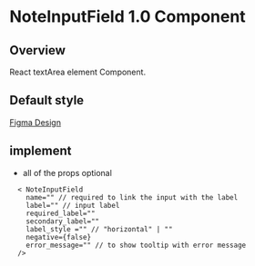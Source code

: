 # NoteInputField 1.0 Component

## Overview

React textArea element Component.

## Default style
[Figma Design](https://www.figma.com/file/Q3aIuqsK0HWrUrOElSFEIb/TORCH-Glare-V1.4.3?type=design&node-id=2521-73126&mode=dev)


## implement 

- all of the props optional

```tsx
  < NoteInputField
    name="" // required to link the input with the label
    label="" // input label 
    required_label="" 
    secondary_label=""
    label_style ="" // "horizontal" | ""
    negative={false} 
    error_message="" // to show tooltip with error message
  /> 

```









